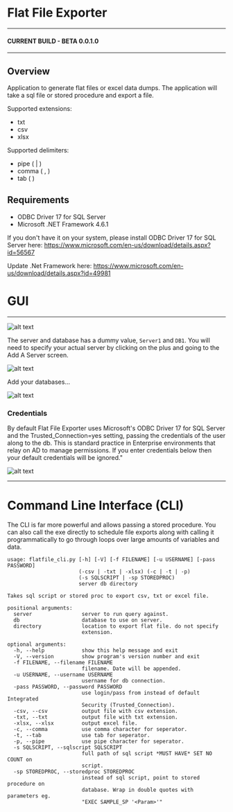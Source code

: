 ﻿# Flat File Exporter
---
#### CURRENT BUILD - BETA 0.0.1.0
---

## Overview 

Application to generate flat files or excel data dumps. The application will take a sql file or stored procedure and export a file.

Supported extensions: 
* txt
* csv
* xlsx
  
Supported delimiters:  
* pipe ( | )
* comma ( , )
* tab ( )

## Requirements 

* ODBC Driver 17 for SQL Server
* Microsoft .NET Framework 4.6.1 

If you don't have it on your system, please install ODBC Driver 17 for SQL Server here:
https://www.microsoft.com/en-us/download/details.aspx?id=56567  

Update .Net Framework here:
https://www.microsoft.com/en-us/download/details.aspx?id=49981


# GUI 
---
![alt text](assets/ffe_01.png "Flat File Exporter") 

The server and database has a dummy value, `Server1` and `DB1`. 
You will need to specify your actual server by clicking on the plus and going to the Add A Server screen. 

![alt text](assets/ffe_02.png "Add A Server") 

Add your databases...

![alt text](assets/ffe_03.png "Add A Database") 

### Credentials

By default Flat File Exporter uses Microsoft's ODBC Driver 17 for SQL Server and the Trusted_Connection=yes setting, passing the credentials of the user along to the db. This is standard practice in Enterprise environments that relay on AD to manage permissions. If you enter credentials below then your default credentials will be ignored."

![alt text](assets/ffe_04.png "Credentials") 

---
# Command Line Interface (CLI)  

The CLI is far more powerful and allows passing a stored procedure. You can also call the exe directly to schedule file exports along with calling it programmatically to go through loops over large amounts of variables and data.

```
usage: flatfile_cli.py [-h] [-V] [-f FILENAME] [-u USERNAME] [-pass PASSWORD]
                       (-csv | -txt | -xlsx) (-c | -t | -p)
                       (-s SQLSCRIPT | -sp STOREDPROC)
                       server db directory

Takes sql script or stored proc to export csv, txt or excel file.

positional arguments:
  server                server to run query against.
  db                    database to use on server.
  directory             location to export flat file. do not specify
                        extension.

optional arguments:
  -h, --help            show this help message and exit
  -V, --version         show program's version number and exit
  -f FILENAME, --filename FILENAME
                        filename. Date will be appended.
  -u USERNAME, --username USERNAME
                        username for db connection.
  -pass PASSWORD, --password PASSWORD
                        use login/pass from instead of default Integrated
                        Security (Trusted_Connection).
  -csv, --csv           output file with csv extension.
  -txt, --txt           output file with txt extension.
  -xlsx, --xlsx         output excel file.
  -c, --comma           use comma character for seperator.
  -t, --tab             use tab for seperator.
  -p, --pipe            use pipe character for seperator.
  -s SQLSCRIPT, --sqlscript SQLSCRIPT
                        full path of sql script *MUST HAVE* SET NO COUNT on
                        script.
  -sp STOREDPROC, --storedproc STOREDPROC
                        instead of sql script, point to stored procedure on
                        database. Wrap in double quotes with parameters eg.
                        "EXEC SAMPLE_SP '<Param>'"
```                        